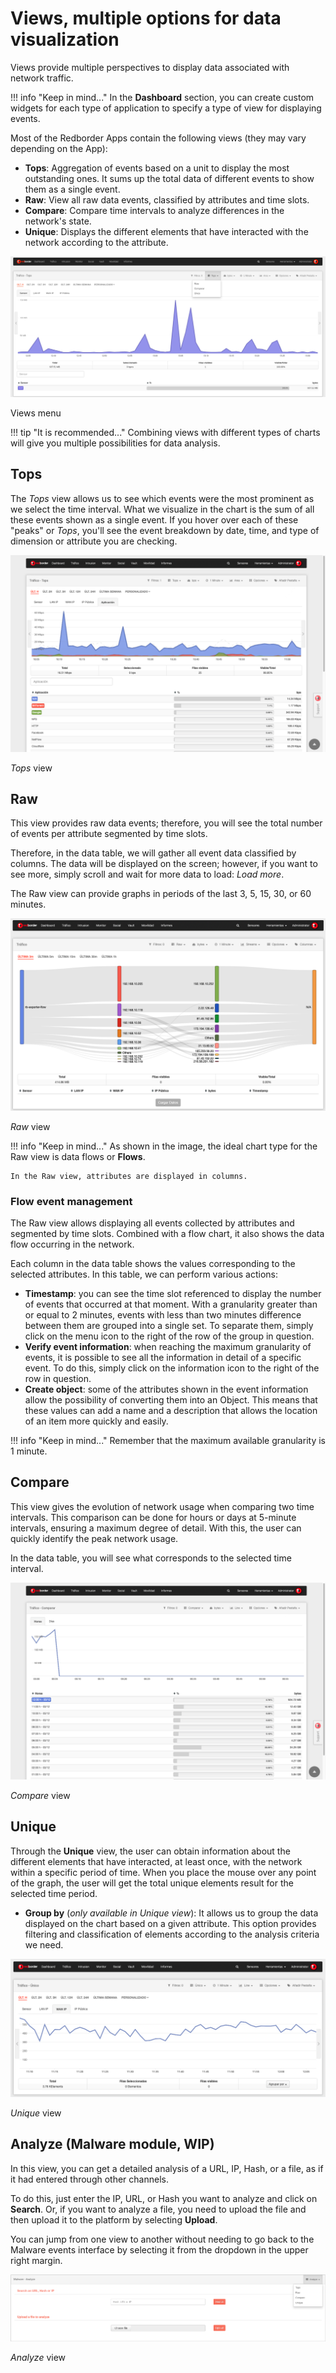 
# Views, multiple options for data visualization

Views provide multiple perspectives to display data associated with network traffic.

!!! info "Keep in mind..."
    In the **Dashboard** section, you can create custom widgets for each type of application to specify a type of view for displaying events.

Most of the Redborder Apps contain the following views (they may vary depending on the App):

- **Tops**: Aggregation of events based on a unit to display the most outstanding ones. It sums up the total data of different events to show them as a single event.
- **Raw**: View all raw data events, classified by attributes and time slots.
- **Compare**: Compare time intervals to analyze differences in the network's state.
- **Unique**: Displays the different elements that have interacted with the network according to the attribute.

![Views Menu](images/ch04_img042.png)

Views menu

!!! tip "It is recommended..."
    Combining views with different types of charts will give you multiple possibilities for data analysis.

## Tops

The *Tops* view allows us to see which events were the most prominent as we select the time interval. What we visualize in the chart is the sum of all these events shown as a single event. If you hover over each of these "peaks" or *Tops*, you'll see the event breakdown by date, time, and type of dimension or attribute you are checking.

![Tops View](images/ch04_img043.png)

*Tops* view

## Raw

This view provides raw data events; therefore, you will see the total number of events per attribute segmented by time slots.

Therefore, in the data table, we will gather all event data classified by columns. The data will be displayed on the screen; however, if you want to see more, simply scroll and wait for more data to load: *Load more*.

The Raw view can provide graphs in periods of the last 3, 5, 15, 30, or 60 minutes.

![Raw View](images/ch04_img044.png)

*Raw* view

!!! info "Keep in mind..."
    As shown in the image, the ideal chart type for the Raw view is data flows or **Flows**.

    In the Raw view, attributes are displayed in columns.

### Flow event management

The Raw view allows displaying all events collected by attributes and segmented by time slots. Combined with a flow chart, it also shows the data flow occurring in the network.

Each column in the data table shows the values corresponding to the selected attributes. In this table, we can perform various actions:

- **Timestamp**: you can see the time slot referenced to display the number of events that occurred at that moment. With a granularity greater than or equal to 2 minutes, events with less than two minutes difference between them are grouped into a single set. To separate them, simply click on the menu icon to the right of the row of the group in question.
- **Verify event information**: when reaching the maximum granularity of events, it is possible to see all the information in detail of a specific event. To do this, simply click on the information icon to the right of the row in question.
- **Create object**: some of the attributes shown in the event information allow the possibility of converting them into an Object. This means that these values can add a name and a description that allows the location of an item more quickly and easily.

!!! info "Keep in mind..."
    Remember that the maximum available granularity is 1 minute.

## Compare

This view gives the evolution of network usage when comparing two time intervals. This comparison can be done for hours or days at 5-minute intervals, ensuring a maximum degree of detail. With this, the user can quickly identify the peak network usage.

In the data table, you will see what corresponds to the selected time interval.

![Compare View](images/ch04_img045.png)

*Compare* view

## Unique

Through the **Unique** view, the user can obtain information about the different elements that have interacted, at least once, with the network within a specific period of time. When you place the mouse over any point of the graph, the user will get the total unique elements result for the selected time period.

- **Group by** (*only available in Unique view*): It allows us to group the data displayed on the chart based on a given attribute. This option provides filtering and classification of elements according to the analysis criteria we need.

![Unique View](images/ch04_img046.png)

*Unique* view

## Analyze (Malware module, WIP)

In this view, you can get a detailed analysis of a URL, IP, Hash, or a file, as if it had entered through other channels.

To do this, just enter the IP, URL, or Hash you want to analyze and click on **Search**. Or, if you want to analyze a file, you need to upload the file and then upload it to the platform by selecting **Upload**.

You can jump from one view to another without needing to go back to the Malware events interface by selecting it from the dropdown in the upper right margin.

![Analyze View](images/ch04_img047.png)

*Analyze* view
